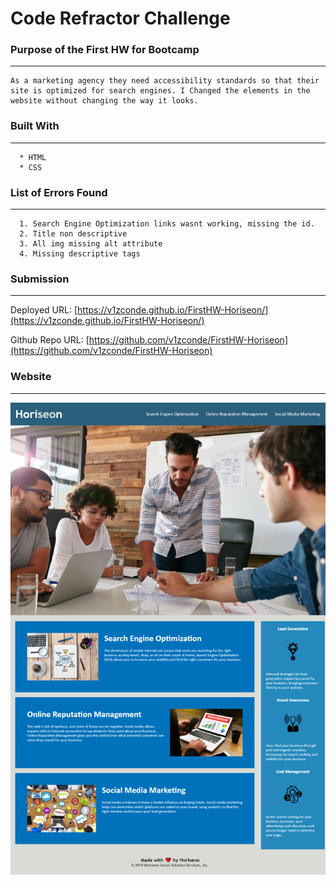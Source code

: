 # Code Refractor Challenge

### Purpose of the First HW for Bootcamp

---
```
As a marketing agency they need accessibility standards so that their site is optimized for search engines. I Changed the elements in the website without changing the way it looks. 
```
### Built With
----
```
  * HTML
  * CSS
```    

### List of Errors Found
---
```
  1. Search Engine Optimization links wasnt working, missing the id.
  2. Title non descriptive
  3. All img missing alt attribute
  4. Missing descriptive tags
```

### Submission
---

Deployed URL: 
[https://v1zconde.github.io/FirstHW-Horiseon/](https://v1zconde.github.io/FirstHW-Horiseon/)

Github Repo URL: [https://github.com/v1zconde/FirstHW-Horiseon](https://github.com/v1zconde/FirstHW-Horiseon)

### Website
---
![Horiseon Website](./assets/images/full-page-Horiseon.png)